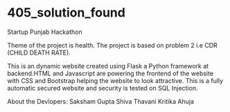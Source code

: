 # 405_solution_found
Startup Punjab Hackathon

Theme of the project is health.
The project is based on problem 2 i.e CDR (CHILD DEATH RATE).

This is an dynamic website created using Flask a Python framework at backend.HTML and Javascript are powering the frontend of the website with CSS and Bootstrap helping the website to look attractive.
This is a fully automatic secured website and security is  tested on SQL Injection.

About the Devlopers:
Saksham Gupta
Shiva Thavani
Kritika Ahuja

